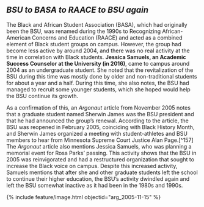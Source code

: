 ## _BSU to BASA to RAACE to BSU again_ ##

The Black and African Student Association (BASA), which had originally been the BSU, was renamed during the 1990s to Recognizing African-American Concerns and Education (RAACE) and acted as a combined element of Black student groups on campus. However, the group had become less active by around 2004, and there was no real activity at the time in correlation with Black students. **Jessica Samuels, an Academic Success Counselor at the University (in 2016)**, came to campus around 2004 as an undergraduate student. She noted that the revitalization of the BSU during this time was mostly done by older and non-traditional students for about a year and a half. During this time, she also notes, the BSU had managed to recruit some younger students, which she hoped would help the BSU continue its growth. 

As a confirmation of this, an _Argonaut_ article from November 2005 notes that a graduate student named Sherwin James was the BSU president and that he had announced the group’s renewal. According to the article, the BSU was reopened in February 2005, coinciding with Black History Month, and Sherwin James organized a meeting with student-athletes and BSU members to hear from Minnesota Supreme Court Justice Alan Page.[^157] The _Argonaut_ article also mentions Jessica Samuels, who was planning a memorial event for Rosa Parks’ passing. This activity shows that the BSU in 2005 was reinvigorated and had a restructured organization that sought to increase the Black voice on campus. Despite this increased activity, Samuels mentions that after she and other graduate students left the school to continue their higher education, the BSU’s activity dwindled again and left the BSU somewhat inactive as it had been in the 1980s and 1990s. 

{% include feature/image.html objectid="arg_2005-11-15" %}